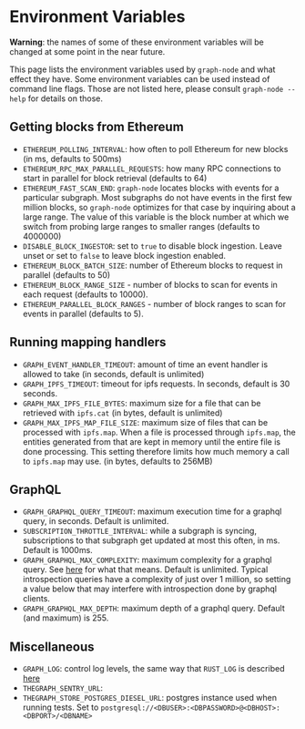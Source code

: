 # Environment Variables

**Warning**: the names of some of these environment variables will be changed
at some point in the near future.

This page lists the environment variables used by `graph-node` and what
effect they have. Some environment variables can be used instead of command
line flags. Those are not listed here, please consult `graph-node --help`
for details on those.

## Getting blocks from Ethereum

* `ETHEREUM_POLLING_INTERVAL`: how often to poll Ethereum for new blocks
(in ms, defaults to 500ms)
* `ETHEREUM_RPC_MAX_PARALLEL_REQUESTS`: how many RPC connections to start
in parallel for block retrieval (defaults to 64)
* `ETHEREUM_FAST_SCAN_END`: `graph-node` locates
  blocks with events for a particular subgraph. Most subgraphs do not have
  events in the first few million blocks, so `graph-node` optimizes for that
  case by inquiring about a large range. The value of this variable
  is the block number at which we switch from probing large ranges to
  smaller ranges (defaults to 4000000)
* `DISABLE_BLOCK_INGESTOR`: set to `true` to disable block ingestion. Leave
  unset or set to `false` to leave block ingestion enabled.
* `ETHEREUM_BLOCK_BATCH_SIZE`: number of Ethereum blocks to request in
  parallel (defaults to 50)
* `ETHEREUM_BLOCK_RANGE_SIZE` - number of blocks to scan for events in
  each request (defaults to 10000).
* `ETHEREUM_PARALLEL_BLOCK_RANGES` - number of block ranges to scan
  for events in parallel (defaults to 5).

## Running mapping handlers
* `GRAPH_EVENT_HANDLER_TIMEOUT`: amount of time an event handler is allowed
  to take (in seconds, default is unlimited)
* `GRAPH_IPFS_TIMEOUT`: timeout for ipfs requests. In seconds, default is 30 seconds.
* `GRAPH_MAX_IPFS_FILE_BYTES`: maximum size for a file that can be
  retrieved with `ipfs.cat` (in bytes, default is unlimited)
* `GRAPH_MAX_IPFS_MAP_FILE_SIZE`: maximum size of files that can be
  processed with `ipfs.map`. When a file is processed through `ipfs.map`,
  the entities generated from that are kept in memory until the entire file
  is done processing. This setting therefore limits how much memory a call
  to `ipfs.map` may use. (in bytes, defaults to 256MB)

## GraphQL
* `GRAPH_GRAPHQL_QUERY_TIMEOUT`: maximum execution time for a graphql query, in seconds. Default is unlimited.
* `SUBSCRIPTION_THROTTLE_INTERVAL`: while a subgraph is syncing,
  subscriptions to that subgraph get updated at most this often, in
  ms. Default is 1000ms.
* `GRAPH_GRAPHQL_MAX_COMPLEXITY`: maximum complexity for a graphql query. See [here](https://developer.github.com/v4/guides/resource-limitations) for what that means. Default is unlimited. Typical introspection queries have a complexity of just over 1 million, so setting a value below that may interfere with introspection done by graphql clients.
* `GRAPH_GRAPHQL_MAX_DEPTH`: maximum depth of a graphql query. Default (and maximum) is 255.

## Miscellaneous
* `GRAPH_LOG`: control log levels, the same way that `RUST_LOG` is
described [here](https://docs.rs/env_logger/0.6.0/env_logger/)
* `THEGRAPH_SENTRY_URL`:
* `THEGRAPH_STORE_POSTGRES_DIESEL_URL`: postgres instance used when running
   tests. Set to
   `postgresql://<DBUSER>:<DBPASSWORD>@<DBHOST>:<DBPORT>/<DBNAME>`
